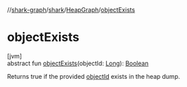 //[shark-graph](../../../index.md)/[shark](../index.md)/[HeapGraph](index.md)/[objectExists](object-exists.md)

# objectExists

[jvm]\
abstract fun [objectExists](object-exists.md)(objectId: [Long](https://kotlinlang.org/api/latest/jvm/stdlib/kotlin/-long/index.html)): [Boolean](https://kotlinlang.org/api/latest/jvm/stdlib/kotlin/-boolean/index.html)

Returns true if the provided [objectId](object-exists.md) exists in the heap dump.
